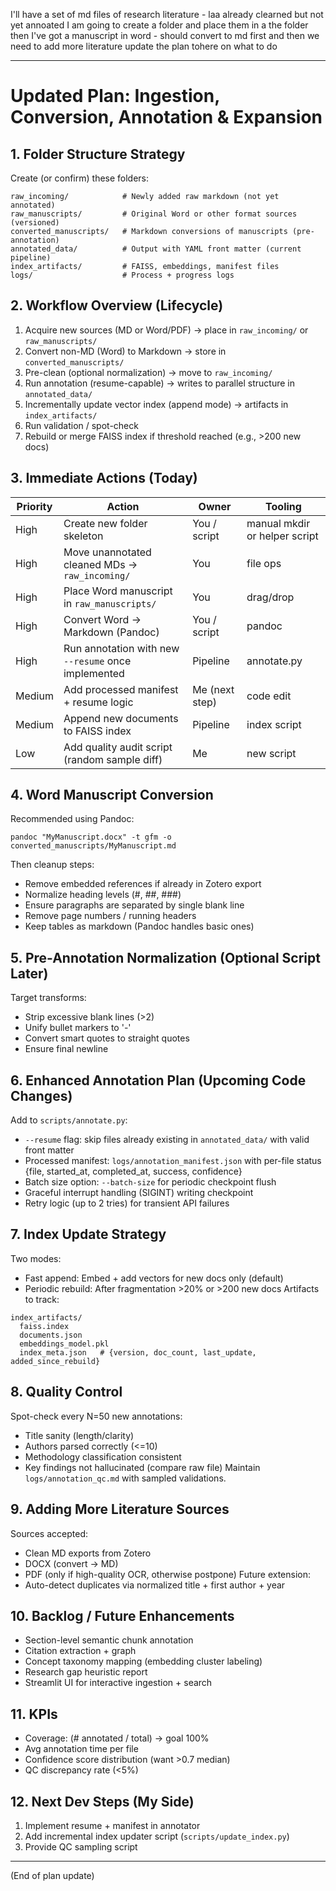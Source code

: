 I'll have a set of md files of research literature - laa already clearned but not yet annoated I am going to create a folder and place them in a the folder then I've got a manuscript in word - should convert to md first and then we need to add more literature 
update the plan tohere on what to do 

---

# Updated Plan: Ingestion, Conversion, Annotation & Expansion

## 1. Folder Structure Strategy
Create (or confirm) these folders:
```
raw_incoming/            # Newly added raw markdown (not yet annotated)
raw_manuscripts/         # Original Word or other format sources (versioned)
converted_manuscripts/   # Markdown conversions of manuscripts (pre-annotation)
annotated_data/          # Output with YAML front matter (current pipeline)
index_artifacts/         # FAISS, embeddings, manifest files
logs/                    # Process + progress logs
```

## 2. Workflow Overview (Lifecycle)
1. Acquire new sources (MD or Word/PDF) → place in `raw_incoming/` or `raw_manuscripts/`
2. Convert non-MD (Word) to Markdown → store in `converted_manuscripts/`
3. Pre-clean (optional normalization) → move to `raw_incoming/`
4. Run annotation (resume-capable) → writes to parallel structure in `annotated_data/`
5. Incrementally update vector index (append mode) → artifacts in `index_artifacts/`
6. Run validation / spot-check
7. Rebuild or merge FAISS index if threshold reached (e.g., >200 new docs)

## 3. Immediate Actions (Today)
| Priority | Action | Owner | Tooling |
|----------|--------|-------|---------|
| High | Create new folder skeleton | You / script | manual mkdir or helper script |
| High | Move unannotated cleaned MDs → `raw_incoming/` | You | file ops |
| High | Place Word manuscript in `raw_manuscripts/` | You | drag/drop |
| High | Convert Word → Markdown (Pandoc) | You / script | pandoc |
| High | Run annotation with new `--resume` once implemented | Pipeline | annotate.py |
| Medium | Add processed manifest + resume logic | Me (next step) | code edit |
| Medium | Append new documents to FAISS index | Pipeline | index script |
| Low | Add quality audit script (random sample diff) | Me | new script |

## 4. Word Manuscript Conversion
Recommended using Pandoc:
```
pandoc "MyManuscript.docx" -t gfm -o converted_manuscripts/MyManuscript.md 
```
Then cleanup steps:
- Remove embedded references if already in Zotero export
- Normalize heading levels (#, ##, ###)
- Ensure paragraphs are separated by single blank line
- Remove page numbers / running headers
- Keep tables as markdown (Pandoc handles basic ones)

## 5. Pre-Annotation Normalization (Optional Script Later)
Target transforms:
- Strip excessive blank lines (>2)
- Unify bullet markers to '-'
- Convert smart quotes to straight quotes
- Ensure final newline

## 6. Enhanced Annotation Plan (Upcoming Code Changes)
Add to `scripts/annotate.py`:
- `--resume` flag: skip files already existing in `annotated_data/` with valid front matter
- Processed manifest: `logs/annotation_manifest.json` with per-file status {file, started_at, completed_at, success, confidence}
- Batch size option: `--batch-size` for periodic checkpoint flush
- Graceful interrupt handling (SIGINT) writing checkpoint
- Retry logic (up to 2 tries) for transient API failures

## 7. Index Update Strategy
Two modes:
- Fast append: Embed + add vectors for new docs only (default)
- Periodic rebuild: After fragmentation >20% or >200 new docs
Artifacts to track:
```
index_artifacts/
  faiss.index
  documents.json
  embeddings_model.pkl
  index_meta.json   # {version, doc_count, last_update, added_since_rebuild}
```

## 8. Quality Control
Spot-check every N=50 new annotations:
- Title sanity (length/clarity)
- Authors parsed correctly (<=10)
- Methodology classification consistent
- Key findings not hallucinated (compare raw file)
Maintain `logs/annotation_qc.md` with sampled validations.

## 9. Adding More Literature Sources
Sources accepted:
- Clean MD exports from Zotero
- DOCX (convert → MD)
- PDF (only if high-quality OCR, otherwise postpone)
Future extension:
- Auto-detect duplicates via normalized title + first author + year

## 10. Backlog / Future Enhancements
- Section-level semantic chunk annotation
- Citation extraction + graph
- Concept taxonomy mapping (embedding cluster labeling)
- Research gap heuristic report
- Streamlit UI for interactive ingestion + search

## 11. KPIs
- Coverage: (# annotated / total) → goal 100%
- Avg annotation time per file
- Confidence score distribution (want >0.7 median)
- QC discrepancy rate (<5%)

## 12. Next Dev Steps (My Side)
1. Implement resume + manifest in annotator
2. Add incremental index updater script (`scripts/update_index.py`)
3. Provide QC sampling script

---
(End of plan update)